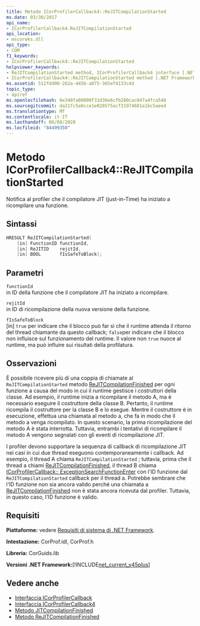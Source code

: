 ```yaml
---
title: Metodo ICorProfilerCallback4::ReJITCompilationStarted
ms.date: 03/30/2017
api_name:
- ICorProfilerCallback4.ReJITCompilationStarted
api_location:
- mscorwks.dll
api_type:
- COM
f1_keywords:
- ICorProfilerCallback4::ReJITCompilationStarted
helpviewer_keywords:
- ReJITCompilationStarted method, ICorProfilerCallback4 interface [.NET Framework profiling]
- ICorProfilerCallback4::ReJITCompilationStarted method [.NET Framework profiling]
ms.assetid: 512fdd00-262a-4456-a075-365ef4133c4d
topic_type:
- apiref
ms.openlocfilehash: 6e340fa08800f31d36e6cfb280cac847a4fca548
ms.sourcegitcommit: da21fc5a8cce1e028575acf31974681a1bc5aeed
ms.translationtype: MT
ms.contentlocale: it-IT
ms.lasthandoff: 06/08/2020
ms.locfileid: "84499350"
---
```

# <a name="icorprofilercallback4rejitcompilationstarted-method"></a>Metodo ICorProfilerCallback4::ReJITCompilationStarted
Notifica al profiler che il compilatore JIT (just-in-Time) ha iniziato a ricompilare una funzione.  
  
## <a name="syntax"></a>Sintassi  
  
```cpp  
HRESULT ReJITCompilationStarted(
    [in] FunctionID functionId,  
    [in] ReJITID    rejitId,  
    [in] BOOL       fIsSafeToBlock);  
```  
  
## <a name="parameters"></a>Parametri  
 `functionId`  
 in ID della funzione che il compilatore JIT ha iniziato a ricompilare.  
  
 `rejitId`  
 in ID di ricompilazione della nuova versione della funzione.  
  
 `fIsSafeToBlock`  
 [in] `true` per indicare che il blocco può far sì che il runtime attenda il ritorno del thread chiamante da questo callback; `false`per indicare che il blocco non influisce sul funzionamento del runtime. Il valore non `true` nuoce al runtime, ma può influire sui risultati della profilatura.  
  
## <a name="remarks"></a>Osservazioni  
 È possibile ricevere più di una coppia di chiamate al `ReJITCompilationStarted` metodo [ReJITCompilationFinished](icorprofilercallback4-rejitcompilationfinished-method.md) per ogni funzione a causa del modo in cui il runtime gestisce i costruttori della classe. Ad esempio, il runtime inizia a ricompilare il metodo A, ma è necessario eseguire il costruttore della classe B. Pertanto, il runtime ricompila il costruttore per la classe B e lo esegue. Mentre il costruttore è in esecuzione, effettua una chiamata al metodo a, che fa in modo che il metodo a venga ricompilato. In questo scenario, la prima ricompilazione del metodo A è stata interrotta. Tuttavia, entrambi i tentativi di ricompilare il metodo A vengono segnalati con gli eventi di ricompilazione JIT.  
  
 I profiler devono supportare la sequenza di callback di ricompilazione JIT nei casi in cui due thread eseguono contemporaneamente i callback. Ad esempio, il thread A chiama `ReJITCompilationStarted` ; tuttavia, prima che il thread a chiami [ReJITCompilationFinished](icorprofilercallback4-rejitcompilationfinished-method.md), il thread B chiama [ICorProfilerCallback:: ExceptionSearchFunctionEnter](icorprofilercallback-exceptionsearchfunctionenter-method.md) con l'ID funzione dal `ReJITCompilationStarted` callback per il thread a. Potrebbe sembrare che l'ID funzione non sia ancora valido perché una chiamata a [ReJITCompilationFinished](icorprofilercallback4-rejitcompilationfinished-method.md) non è stata ancora ricevuta dal profiler. Tuttavia, in questo caso, l'ID funzione è valido.  
  
## <a name="requirements"></a>Requisiti  
 **Piattaforme:** vedere [Requisiti di sistema di .NET Framework](../../get-started/system-requirements.md).  
  
 **Intestazione:** CorProf.idl, CorProf.h  
  
 **Libreria:** CorGuids.lib  
  
 **Versioni .NET Framework:**[!INCLUDE[net_current_v45plus](../../../../includes/net-current-v45plus-md.md)]  
  
## <a name="see-also"></a>Vedere anche

- [Interfaccia ICorProfilerCallback](icorprofilercallback-interface.md)
- [Interfaccia ICorProfilerCallback4](icorprofilercallback4-interface.md)
- [Metodo JITCompilationFinished](icorprofilercallback-jitcompilationfinished-method.md)
- [Metodo ReJITCompilationFinished](icorprofilercallback4-rejitcompilationfinished-method.md)
